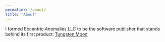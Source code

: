 ```yaml
---
permalink: /about/
title: "About"
---
```


I formed Eccentric Anomalies LLC to be the software publisher that stands behind its first product: [Tungsten Moon](https://tungstenmoon.com)
